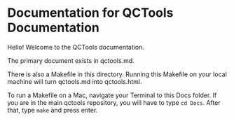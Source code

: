 # Documentation for QCTools Documentation

Hello! Welcome to the QCTools documentation.

The primary document exists in qctools.md.

There is also a Makefile in this directory. Running this Makefile on your local machine will turn qctools.md into qctools.html.

To run a Makefile on a Mac, navigate your Terminal to this Docs folder. If you are in the main qctools repository, you will have to type `cd Docs`. After that, type `make` and press enter.